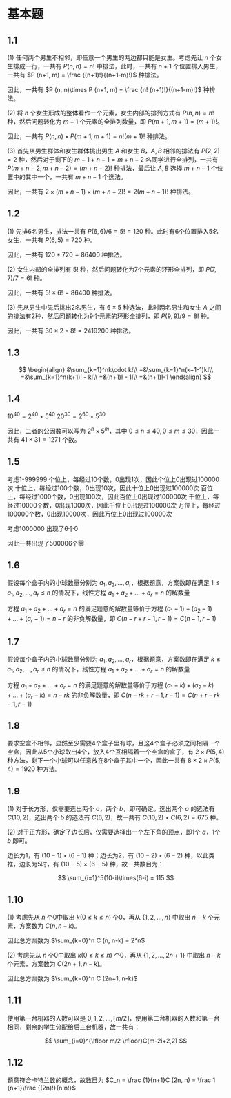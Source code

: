 # 基本题

## 1.1 

(1) 任何两个男生不相邻，即任意一个男生的两边都只能是女生。考虑先让 $n$ 个女生排成一行，一共有 $P (n, n) = n!$ 中排法，此时，一共有 $n+1$ 个位置排入男生，一共有 $P (n+1, m) = \frac {(n+1)!}{(n+1-m)!}$ 种排法。

因此，一共有 $P (n, n)\times P (n+1, m) = \frac {n! (n+1)!}{(n+1-m)!}$ 种排法。

(2) 将 $n$ 个女生形成的整体看作一个元素，女生内部的排列方式有 $P(n, n) = n!$ 种，然后问题转化为 $m+1$ 个元素的全排列数量，即 $P (m+1, m+1) = (m+1)!$。

因此，一共有 $P(n,n)\times P(m+1, m+1) = n!(m+1)!$ 种排法。

(3) 首先从男生群体和女生群体挑出男生 $A$ 和女生 $B$，$A, B$ 相邻的排法有 $P (2,2) = 2$ 种，然后对于剩下的 $m-1+n-1 = m+n-2$ 名同学进行全排列，一共有 $P (m+n-2, m+n-2) = (m+n-2)!$ 种排法，最后让 $A, B$ 选择 $m+n-1$ 个位置中的其中一个，一共有 $m+n-1$ 个选法。

因此，一共有 $2\times (m+n-1)\times (m+n-2)! = 2(m+n-1)!$ 种排法。

## 1.2

(1) 先排6名男生，排法一共有 $P (6,6)/6 = 5! = 120$ 种。此时有6个位置排入5名女生，一共有 $P (6,5) = 720$ 种。

因此，一共有 $120*720 = 86400$ 种排法。

(2) 女生内部的全排列有 $5!$ 种，然后问题转化为7个元素的环形全排列，即 $P (7,7)/7 = 6!$ 种。

因此，一共有 $5!\times 6! = 86400$ 种排法。

(3) 先从男生中先后挑出2名男生，有 $6\times 5$ 种选法，此时两名男生和女生 $A$ 之间的排法有2种，然后问题转化为9个元素的环形全排列，即 $P (9,9)/9 = 8!$ 种。

因此，一共有 $30\times 2 \times 8! = 2419200$ 种排法。

## 1.3

$$
\begin{align}
&\sum_{k=1}^nk\cdot k!\\
=&\sum_{k=1}^n(k+1-1)k!\\
=&\sum_{k=1}^n(k+1)! - k!\\
=&(n+1)! - 1!\\
=&(n+1)!-1
\end{align}
$$

## 1.4

$10^{40} = 2^{40}\times 5^{40}$
$20^{30} = 2^{60}\times 5^{30}$ 

因此，二者的公因数可以写为 $2^n \times 5^m$，其中 $0\le n \le 40, 0\le m\le 30$，因此一共有 $41\times 31 = 1271$ 个数。

## 1.5

考虑1-999999
个位上，每经过10个数，0出现1次，因此个位上0出现过100000次
十位上，每经过100个数，0出现10次，因此十位上0出现过100000次
百位上，每经过1000个数，0出现100次，因此百位上0出现过100000次
千位上，每经过10000个数，0出现1000次，因此千位上0出现过100000次
万位上，每经过100000个数，0出现10000次，因此万位上0出现过100000次

考虑1000000
出现了6个0

因此一共出现了500006个零

## 1.6

假设每个盒子内的小球数量分别为 $a_1, a_2,\dots, a_r$，根据题意，方案数即在满足 $1\le a_1, a_2,\dots, a_r \le n$ 的情况下，线性方程 $a_1 + a_2 + \dots + a_r = n$ 的解数量

方程 $a_1 + a_2 + \dots + a_r = n$ 的满足题意的解数量等价于方程 $(a_1 - 1) + (a_2 - 1) + \dots +(a_r -1) = n-r$ 的非负解数量，即 $C (n-r + r - 1, r-1) = C (n-1, r-1)$ 

## 1.7

假设每个盒子内的小球数量分别为 $a_1, a_2,\dots, a_r$，根据题意，方案数即在满足 $k\le a_1, a_2,\dots, a_r \le n$ 的情况下，线性方程 $a_1 + a_2 + \dots + a_r = n$ 的解数量

方程 $a_1 + a_2 + \dots + a_r = n$ 的满足题意的解数量等价于方程 $(a_1 - k) + (a_2 - k) + \dots +(a_r -k) = n-rk$ 的非负解数量，即 $C (n-rk + r - 1, r-1) = C (n+r-rk-1, r-1)$ 

## 1.8

要求空盒不相邻，显然至少需要4个盒子里有球，且这4个盒子必须之间相隔一个空盒，因此从5个小球取出4个，放入4个互相隔着一个空盒的盒子，有 $2\times P (5,4)$ 种方法，剩下一个小球可以任意放在8个盒子其中一个，因此一共有 $8\times 2\times P (5,4) = 1920$ 种方法。

## 1.9

(1) 对于长方形，仅需要选出两个 $a$，两个 $b$，即可确定。选出两个 $a$ 的选法有 $C (10, 2)$，选出两个 $b$ 的选法有 $C (6, 2)$，故一共有 $C (10, 2)\times C (6,2) = 675$ 种。

(2) 对于正方形，确定了边长后，仅需要选择出一个左下角的顶点，即1个 $a$，1个 $b$ 即可。

边长为1，有 $(10-1)\times (6-1)$ 种；边长为2，有 $(10-2)\times (6-2)$ 种，以此类推，边长为5时，有 $(10-5)\times (6-5)$ 种，故一共数目为：

$$
\sum_{i=1}^5(10-i)\times(6-i) = 115
$$

## 1.10

(1) 考虑先从 $n$ 个0中取出 $k (0\le k \le n)$ 个0，再从 $\{1,2,\dots, n\}$ 中取出 $n-k$ 个元素，方案数为 $C (n, n-k)$。

因此总方案数为  $\sum_{k=0}^n C (n, n-k) = 2^n$

(2) 考虑先从 $n$ 个0中取出 $k (0\le k \le n)$ 个0，再从 $\{1,2,\dots, 2n+1\}$ 中取出 $n-k$ 个元素，方案数为 $C (2n+1, n-k)$。

因此总方案数为  $\sum_{k=0}^n C (2n+1, n-k)$

## 1.11

使用第一台机器的人数可以是 $0,1,2,\dots, \lfloor m/2 \rfloor$，使用第二台机器的人数和第一台相同，剩余的学生分配给后三台机器，故一共有：

$$
\sum_{i=0}^{\lfloor m/2 \rfloor}C(m-2i+2,2)
$$

## 1.12

题意符合卡特兰数的概念，故数目为 $C_n = \frac {1}{n+1}C (2n, n) = \frac 1 {n+1}\frac {(2n)!}{n!n!}$

